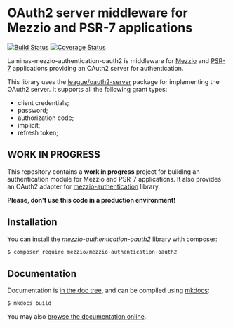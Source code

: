 # OAuth2 server middleware for Mezzio and PSR-7 applications

[![Build Status](https://travis-ci.org/mezzio/mezzio-authentication-oauth2.svg?branch=master)](https://travis-ci.org/mezzio/mezzio-authentication-oauth2)
[![Coverage Status](https://coveralls.io/repos/github/mezzio/mezzio-authentication-oauth2/badge.svg?branch=master)](https://coveralls.io/github/mezzio/mezzio-authentication-oauth2?branch=master)

Laminas-mezzio-authentication-oauth2 is middleware for [Mezzio](https://github.com/mezzio/mezzio)
and [PSR-7](http://www.php-fig.org/psr/psr-7/) applications providing an OAuth2
server for authentication.

This library uses the [league/oauth2-server](https://oauth2.thephpleague.com/)
package for implementing the OAuth2 server. It supports all the following grant
types:

- client credentials;
- password;
- authorization code;
- implicit;
- refresh token;

## WORK IN PROGRESS

This repository contains a **work in progress** project for building an
authentication module for Mezzio and PSR-7 applications.
It also provides an OAuth2 adapter for [mezzio-authentication](https://github.com/mezzio/mezzio-authentication)
library.


**Please, don't use this code in a production environment!**

## Installation

You can install the *mezzio-authentication-oauth2* library with
composer:

```bash
$ composer require mezzio/mezzio-authentication-oauth2
```

## Documentation

Documentation is [in the doc tree](doc/book/), and can be compiled using [mkdocs](https://www.mkdocs.org):

```bash
$ mkdocs build
```

You may also [browse the documentation online](https://docs.mezzio.dev/mezzio-authentication-oauth2/).
